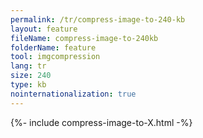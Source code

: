 ```yaml
---
permalink: /tr/compress-image-to-240-kb
layout: feature
fileName: compress-image-to-240kb
folderName: feature
tool: imgcompression
lang: tr
size: 240
type: kb
nointernationalization: true
---
```

{%- include compress-image-to-X.html -%}
      